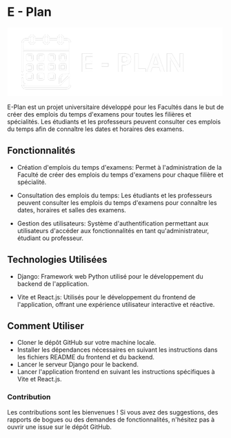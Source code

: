# E - Plan
![E-Plan logo](https://github.com/sabuuuu/e-plan/blob/main/lg.png)

E-Plan est un projet universitaire développé pour les Facultés dans le but de créer des emplois du temps d'examens pour toutes les filières et spécialités. Les étudiants et les professeurs peuvent consulter ces emplois du temps afin de connaître les dates et horaires des examens.

## Fonctionnalités
- Création d'emplois du temps d'examens: Permet à l'administration de la Faculté de créer des emplois du temps d'examens pour chaque filière et spécialité.

- Consultation des emplois du temps: Les étudiants et les professeurs peuvent consulter les emplois du temps d'examens pour connaître les dates, horaires et salles des examens.

- Gestion des utilisateurs: Système d'authentification permettant aux utilisateurs d'accéder aux fonctionnalités en tant qu'administrateur, étudiant ou professeur.

## Technologies Utilisées
- Django: Framework web Python utilisé pour le développement du backend de l'application.

- Vite et React.js: Utilisés pour le développement du frontend de l'application, offrant une expérience utilisateur interactive et réactive.

## Comment Utiliser
- Cloner le dépôt GitHub sur votre machine locale.
- Installer les dépendances nécessaires en suivant les instructions dans les fichiers README du frontend et du backend.
- Lancer le serveur Django pour le backend.
- Lancer l'application frontend en suivant les instructions spécifiques à Vite et React.js.

### Contribution
Les contributions sont les bienvenues ! Si vous avez des suggestions, des rapports de bogues ou des demandes de fonctionnalités, n'hésitez pas à ouvrir une issue sur le dépôt GitHub.
